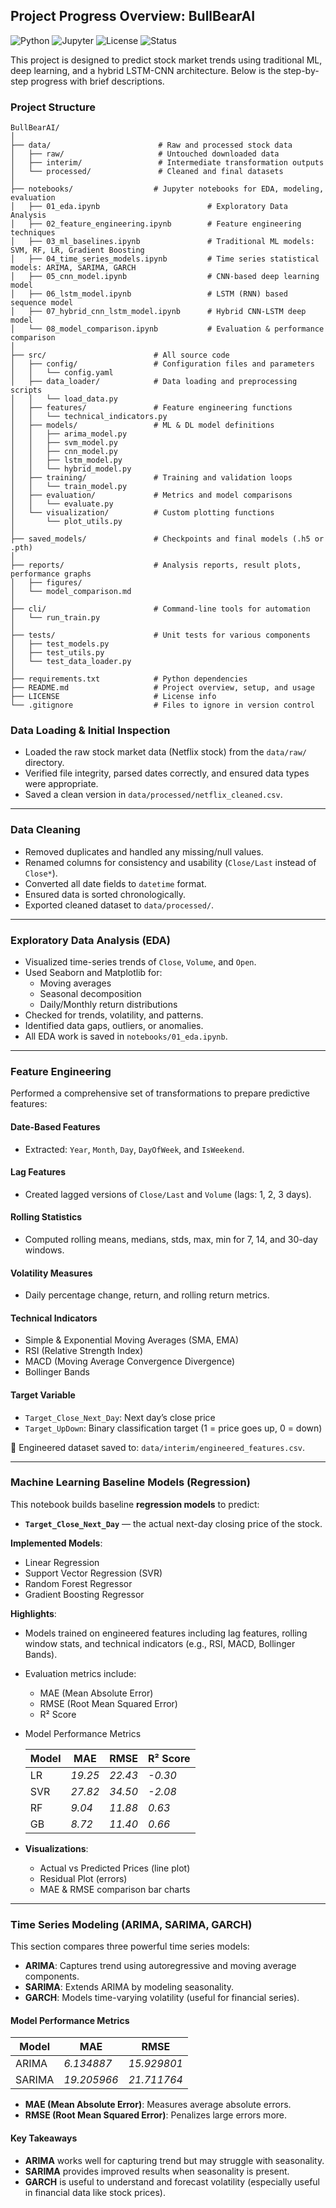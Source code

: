 
## Project Progress Overview: BullBearAI
![Python](https://img.shields.io/badge/Python-3.10-blue?logo=python)
![Jupyter](https://img.shields.io/badge/Notebook-Jupyter-orange?logo=jupyter)
![License](https://img.shields.io/github/license/your-username/BullBearAI)
![Status](https://img.shields.io/badge/Progress-Phase%201%20✅-green)

This project is designed to predict stock market trends using traditional ML, deep learning, and a hybrid LSTM-CNN architecture. Below is the step-by-step progress with brief descriptions.

### Project Structure

```
BullBearAI/
│
├── data/                        # Raw and processed stock data
│   ├── raw/                     # Untouched downloaded data
│   ├── interim/                 # Intermediate transformation outputs
│   └── processed/               # Cleaned and final datasets
│
├── notebooks/                  # Jupyter notebooks for EDA, modeling, evaluation
│   ├── 01_eda.ipynb                        # Exploratory Data Analysis
│   ├── 02_feature_engineering.ipynb        # Feature engineering techniques
│   ├── 03_ml_baselines.ipynb               # Traditional ML models: SVM, RF, LR, Gradient Boosting
│   ├── 04_time_series_models.ipynb         # Time series statistical models: ARIMA, SARIMA, GARCH
│   ├── 05_cnn_model.ipynb                  # CNN-based deep learning model
│   ├── 06_lstm_model.ipynb                 # LSTM (RNN) based sequence model
│   ├── 07_hybrid_cnn_lstm_model.ipynb      # Hybrid CNN-LSTM deep model
│   └── 08_model_comparison.ipynb           # Evaluation & performance comparison
│
├── src/                        # All source code
│   ├── config/                 # Configuration files and parameters
│   │   └── config.yaml
│   ├── data_loader/            # Data loading and preprocessing scripts
│   │   └── load_data.py
│   ├── features/               # Feature engineering functions
│   │   └── technical_indicators.py
│   ├── models/                 # ML & DL model definitions
│   │   ├── arima_model.py
│   │   ├── svm_model.py
│   │   ├── cnn_model.py
│   │   ├── lstm_model.py
│   │   └── hybrid_model.py
│   ├── training/               # Training and validation loops
│   │   └── train_model.py
│   ├── evaluation/             # Metrics and model comparisons
│   │   └── evaluate.py
│   └── visualization/          # Custom plotting functions
│       └── plot_utils.py
│
├── saved_models/               # Checkpoints and final models (.h5 or .pth)
│
├── reports/                    # Analysis reports, result plots, performance graphs
│   ├── figures/
│   └── model_comparison.md
│
├── cli/                        # Command-line tools for automation
│   └── run_train.py
│
├── tests/                      # Unit tests for various components
│   ├── test_models.py
│   ├── test_utils.py
│   └── test_data_loader.py
│
├── requirements.txt            # Python dependencies
├── README.md                   # Project overview, setup, and usage
├── LICENSE                     # License info
└── .gitignore                  # Files to ignore in version control
```


### Data Loading & Initial Inspection
- Loaded the raw stock market data (Netflix stock) from the `data/raw/` directory.
- Verified file integrity, parsed dates correctly, and ensured data types were appropriate.
- Saved a clean version in `data/processed/netflix_cleaned.csv`.

---

### Data Cleaning
- Removed duplicates and handled any missing/null values.
- Renamed columns for consistency and usability (`Close/Last` instead of `Close*`).
- Converted all date fields to `datetime` format.
- Ensured data is sorted chronologically.
- Exported cleaned dataset to `data/processed/`.

---

### Exploratory Data Analysis (EDA)
- Visualized time-series trends of `Close`, `Volume`, and `Open`.
- Used Seaborn and Matplotlib for:
  - Moving averages
  - Seasonal decomposition
  - Daily/Monthly return distributions
- Checked for trends, volatility, and patterns.
- Identified data gaps, outliers, or anomalies.
- All EDA work is saved in `notebooks/01_eda.ipynb`.

---

### Feature Engineering
Performed a comprehensive set of transformations to prepare predictive features:

#### Date-Based Features
- Extracted: `Year`, `Month`, `Day`, `DayOfWeek`, and `IsWeekend`.

#### Lag Features
- Created lagged versions of `Close/Last` and `Volume` (lags: 1, 2, 3 days).

#### Rolling Statistics
- Computed rolling means, medians, stds, max, min for 7, 14, and 30-day windows.

#### Volatility Measures
- Daily percentage change, return, and rolling return metrics.

#### Technical Indicators
- Simple & Exponential Moving Averages (SMA, EMA)
- RSI (Relative Strength Index)
- MACD (Moving Average Convergence Divergence)
- Bollinger Bands

#### Target Variable
- `Target_Close_Next_Day`: Next day’s close price
- `Target_UpDown`: Binary classification target (1 = price goes up, 0 = down)

📁 Engineered dataset saved to: `data/interim/engineered_features.csv`.

---

### Machine Learning Baseline Models (Regression)

This notebook builds baseline **regression models** to predict:

- **`Target_Close_Next_Day`** — the actual next-day closing price of the stock.

**Implemented Models**:
- Linear Regression  
- Support Vector Regression (SVR)  
- Random Forest Regressor  
- Gradient Boosting Regressor  

**Highlights**:
- Models trained on engineered features including lag features, rolling window stats, and technical indicators (e.g., RSI, MACD, Bollinger Bands).
- Evaluation metrics include:
  - MAE (Mean Absolute Error)
  - RMSE (Root Mean Squared Error)
  - R² Score

- Model Performance Metrics

    | Model  | MAE   | RMSE  | R² Score |
    |--------|-------|-------|----------|
    | LR  | *19.25* | *22.43* | *-0.30* |
    | SVR  | *27.82* | *34.50* | *-2.08* |
    | RF  | *9.04* | *11.88* | *0.63* |
    | GB  | *8.72* | *11.40* | *0.66* |

- **Visualizations**:
  - Actual vs Predicted Prices (line plot)
  - Residual Plot (errors)
  - MAE & RMSE comparison bar charts

---

### Time Series Modeling (ARIMA, SARIMA, GARCH)

This section compares three powerful time series models:

- **ARIMA**: Captures trend using autoregressive and moving average components.
- **SARIMA**: Extends ARIMA by modeling seasonality.
- **GARCH**: Models time-varying volatility (useful for financial series).

#### Model Performance Metrics

| Model  | MAE   | RMSE  |
|--------|-------|-------|
| ARIMA  | *6.134887* | *15.929801* |
| SARIMA | *19.205966* | *21.711764* |

- **MAE (Mean Absolute Error)**: Measures average absolute errors.
- **RMSE (Root Mean Squared Error)**: Penalizes large errors more.

#### Key Takeaways

- **ARIMA** works well for capturing trend but may struggle with seasonality.
- **SARIMA** provides improved results when seasonality is present.
- **GARCH** is useful to understand and forecast volatility (especially useful in financial data like stock prices).

